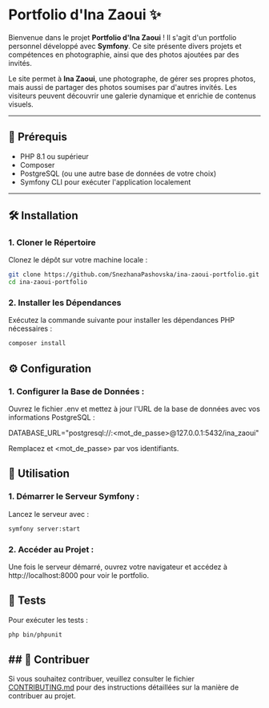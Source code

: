 # Portfolio d'Ina Zaoui ✨

Bienvenue dans le projet **Portfolio d'Ina Zaoui** ! Il s'agit d'un portfolio personnel développé avec **Symfony**. Ce site présente divers projets et compétences en photographie, ainsi que des photos ajoutées par des invités.

Le site permet à **Ina Zaoui**, une photographe, de gérer ses propres photos, mais aussi de partager des photos soumises par d'autres invités. Les visiteurs peuvent découvrir une galerie dynamique et enrichie de contenus visuels.

---

## 🚀 Prérequis

- PHP 8.1 ou supérieur
- Composer
- PostgreSQL (ou une autre base de données de votre choix)
- Symfony CLI pour exécuter l'application localement
---

## 🛠️ Installation

### 1. Cloner le Répertoire

Clonez le dépôt sur votre machine locale :

```bash
git clone https://github.com/SnezhanaPashovska/ina-zaoui-portfolio.git
cd ina-zaoui-portfolio
```

### 2. Installer les Dépendances

Exécutez la commande suivante pour installer les dépendances PHP nécessaires :

```bash
composer install
```

## ⚙️ Configuration

### 1. Configurer la Base de Données :

Ouvrez le fichier .env et mettez à jour l'URL de la base de données avec vos informations PostgreSQL :

DATABASE_URL="postgresql://<utilisateur>:<mot_de_passe>@127.0.0.1:5432/ina_zaoui"

Remplacez <utilisateur> et <mot_de_passe> par vos identifiants.

## 🚀 Utilisation

### 1. Démarrer le Serveur Symfony :

Lancez le serveur avec :

```bash
symfony server:start
```

### 2. Accéder au Projet :

Une fois le serveur démarré, ouvrez votre navigateur et accédez à http://localhost:8000 pour voir le portfolio.

## 🧪 Tests

Pour exécuter les tests :

```bash
php bin/phpunit
```

## ## 🤝 Contribuer

Si vous souhaitez contribuer, veuillez consulter le fichier [CONTRIBUTING.md](./CONTRIBUTING.md) pour des instructions détaillées sur la manière de contribuer au projet.
